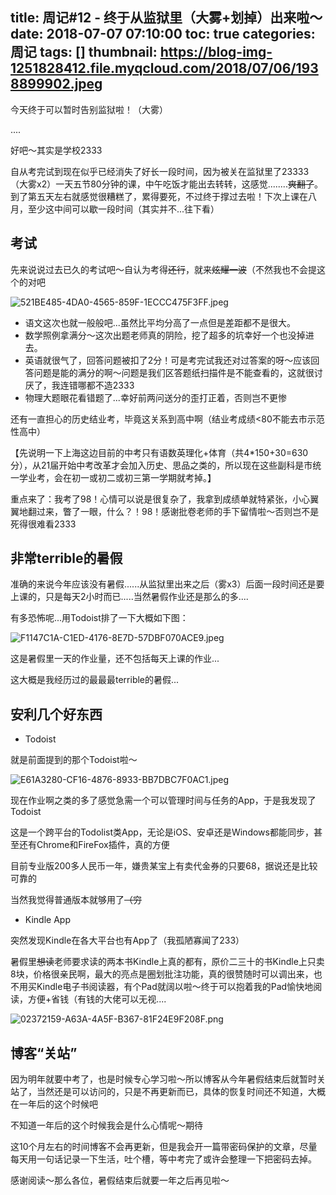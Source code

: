 title: 周记#12 - 终于从监狱里（大雾+划掉）出来啦～
date: 2018-07-07 07:10:00
toc: true
categories: 周记
tags: []
thumbnail: https://blog-img-1251828412.file.myqcloud.com/2018/07/06/1938899902.jpeg
---
今天终于可以暂时告别监狱啦！（大雾）

....

好吧～其实是学校2333

自从考完试到现在似乎已经消失了好长一段时间，因为被关在监狱里了23333（大雾x2）一天五节80分钟的课，中午吃饭才能出去转转，这感觉........~~爽翻了~~。到了第五天左右就感觉很糟糕了，累得要死，不过终于撑过去啦！下次上课在八月，至少这中间可以歇一段时间（其实并不...往下看）


<!--more-->


## 考试 ##

先来说说过去已久的考试吧～自认为考得~~还行~~，就来~~炫耀一波~~（不然我也不会提这个的对吧

![521BE485-4DA0-4565-859F-1ECCC475F3FF.jpeg][1]

- 语文这次也就一般般吧...虽然比平均分高了一点但是差距都不是很大。
- 数学照例拿满分～这次出题老师真的阴险，挖了超多的坑幸好一个也没掉进去。
- 英语就很气了，回答问题被扣了2分！可是考完试我还对过答案的呀～应该回答问题是能的满分的啊～问题是我们区答题纸扫描件是不能查看的，这就很讨厌了，我连错哪都不造2333
- 物理大题眼花看错题了...幸好前两问送分的歪打正着，否则岂不更惨

还有一直担心的历史结业考，毕竟这关系到高中啊（结业考成绩<80不能去市示范性高中）

【先说明一下上海这边目前的中考只有语数英理化+体育（共4*150+30=630分），从21届开始中考改革才会加入历史、思品之类的，所以现在这些副科是市统一学业考，会在初一或初二或初三第一学期就考掉。】

重点来了：我考了98！心情可以说是很复杂了，我拿到成绩单就特紧张，小心翼翼地翻过来，瞥了一眼，什么？！98！感谢批卷老师的手下留情啦～否则岂不是死得很难看2333

## 非常terrible的暑假 ##

准确的来说今年应该没有暑假......从监狱里出来之后（雾x3）后面一段时间还是要上课的，只是每天2小时而已.....当然暑假作业还是那么的多....

有多恐怖呢...用Todoist排了一下大概如下图：

![F1147C1A-C1ED-4176-8E7D-57DBF070ACE9.jpeg][2]

这是暑假里一天的作业量，还不包括每天上课的作业...

这大概是我经历过的最最最terrible的暑假...

## 安利几个好东西 ##

- Todoist

就是前面提到的那个Todoist啦～

![E61A3280-CF16-4876-8933-BB7DBC7F0AC1.jpeg][3]

现在作业啊之类的多了感觉急需一个可以管理时间与任务的App，于是我发现了Todoist

这是一个跨平台的Todolist类App，无论是iOS、安卓还是Windows都能同步，甚至还有Chrome和FireFox插件，真的方便

目前专业版200多人民币一年，嫌贵某宝上有卖代金券的只要68，据说还是比较可靠的

当然我觉得普通版本就够用了~~（穷~~

- Kindle App

突然发现Kindle在各大平台也有App了（我孤陋寡闻了233）

暑假里~~想读~~老师要求读的两本书Kindle上真的都有，原价二三十的书Kindle上只卖8块，价格很亲民啊，最大的亮点是圈划批注功能，真的很赞随时可以调出来，也不用买Kindle电子书阅读器，有个Pad就阔以啦～终于可以抱着我的Pad愉快地阅读，方便+省钱（有钱的大佬可以无视....

![02372159-A63A-4A5F-B367-81F24E9F208F.png][4]

## 博客“关站” ##

因为明年就要中考了，也是时候专心学习啦～所以博客从今年暑假结束后就暂时关站了，当然还是可以访问的，只是不再更新而已，具体的恢复时间还不知道，大概在一年后的这个时候吧

不知道一年后的这个时候我会是什么心情呢～期待

这10个月左右的时间博客不会再更新，但是我会开一篇带密码保护的文章，尽量每天用一句话记录一下生活，吐个槽，等中考完了或许会整理一下把密码去掉。

感谢阅读～那么各位，暑假结束后就要一年之后再见啦～


  [1]: https://blog-img-1251828412.file.myqcloud.com/2018/07/06/4111659215.jpeg
  [2]: https://blog-img-1251828412.file.myqcloud.com/2018/07/06/3952989837.jpeg
  [3]: https://blog-img-1251828412.file.myqcloud.com/2018/07/06/584321328.jpeg
  [4]: https://blog-img-1251828412.file.myqcloud.com/2018/07/07/3604253500.png